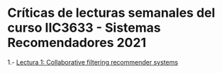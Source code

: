 # Críticas de lecturas semanales del curso IIC3633 - Sistemas Recomendadores 2021

1.- [Lectura 1: Collaborative filtering recommender systems](https://github.com/jdiazram/lecturasIIC3633-2021/blob/main/lectura1-1.md)
